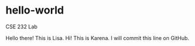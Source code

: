 # hello-world
CSE 232 Lab

Hello there! This is Lisa. 
Hi! This is Karena. 
I will commit this line on GitHub.
